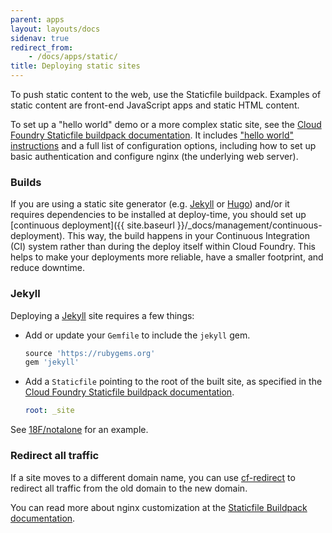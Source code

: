 ```yaml
---
parent: apps
layout: layouts/docs
sidenav: true
redirect_from: 
    - /docs/apps/static/
title: Deploying static sites
---
```


To push static content to the web, use the Staticfile buildpack. Examples of static content are front-end JavaScript apps and static HTML content.

To set up a "hello world" demo or a more complex static site, see the [Cloud Foundry Staticfile buildpack documentation](https://docs.cloudfoundry.org/buildpacks/staticfile/index.html). It includes ["hello world" instructions](https://docs.cloudfoundry.org/buildpacks/staticfile/index.html#sample) and a full list of configuration options, including how to set up basic authentication and configure nginx (the underlying web server).

### Builds

If you are using a static site generator (e.g. [Jekyll](#jekyll) or [Hugo](http://gohugo.io/)) and/or it requires dependencies to be installed at deploy-time, you should set up [continuous deployment]({{ site.baseurl }}/_docs/management/continuous-deployment). This way, the build happens in your Continuous Integration (CI) system rather than during the deploy itself within Cloud Foundry. This helps to make your deployments more reliable, have a smaller footprint, and reduce downtime.

### Jekyll

Deploying a [Jekyll](http://jekyllrb.com/) site requires a few things:

* Add or update your `Gemfile` to include the `jekyll` gem.

    ```ruby
    source 'https://rubygems.org'
    gem 'jekyll'
    ```

* Add a `Staticfile` pointing to the root of the built site, as specified in the [Cloud Foundry Staticfile buildpack documentation](https://docs.cloudfoundry.org/buildpacks/staticfile/index.html#config-process).

    ```yaml
    root: _site
    ```

See [18F/notalone](https://github.com/18F/notalone) for an example.

### Redirect all traffic

If a site moves to a different domain name, you can use [cf-redirect](https://github.com/18F/cf-redirect) to redirect all traffic from the old domain to the new domain.

You can read more about nginx customization at the [Staticfile Buildpack documentation](http://docs.cloudfoundry.org/buildpacks/staticfile/).
